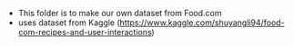 * This folder is to make our own dataset from Food.com
* uses dataset from Kaggle (https://www.kaggle.com/shuyangli94/food-com-recipes-and-user-interactions)
